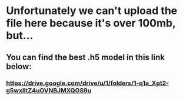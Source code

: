 # Unfortunately we can't upload the file here because it's over 100mb, but...
## You can find the best .h5 model in this link below:

### https://drive.google.com/drive/u/1/folders/1-q1a_Xpt2-g5wxlltZ4uOVNBJMXQOS9u
